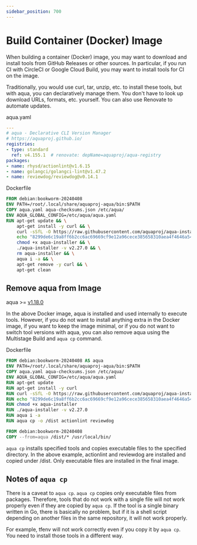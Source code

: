 ```yaml
---
sidebar_position: 700
---
```


# Build Container (Docker) Image

When building a container (Docker) image, you may want to download and install tools from GitHub Releases or other sources.
In particular, if you run CI with CircleCI or Google Cloud Build, you may want to install tools for CI on the image.

Traditionally, you would use curl, tar, unzip, etc. to install these tools, but with aqua, you can declaratively manage them.
You don't have to look up download URLs, formats, etc. yourself.
You can also use Renovate to automate updates.

aqua.yaml

```yaml
---
# aqua - Declarative CLI Version Manager
# https://aquaproj.github.io/
registries:
- type: standard
  ref: v4.155.1  # renovate: depName=aquaproj/aqua-registry
packages:
- name: rhysd/actionlint@v1.6.15
- name: golangci/golangci-lint@v1.47.2
- name: reviewdog/reviewdog@v0.14.1
```

Dockerfile

```dockerfile
FROM debian:bookworm-20240408
ENV PATH=/root/.local/share/aquaproj-aqua/bin:$PATH
COPY aqua.yaml aqua-checksums.json /etc/aqua/
ENV AQUA_GLOBAL_CONFIG=/etc/aqua/aqua.yaml
RUN apt-get update && \
    apt-get install -y curl && \
    curl -sSfL -O https://raw.githubusercontent.com/aquaproj/aqua-installer/v3.0.0/aqua-installer && \
    echo "8299de6c19a8ff6b2cc6ac69669cf9e12a96cece385658310aea4f4646a5496d  aqua-installer" | sha256sum -c && \
    chmod +x aqua-installer && \
    ./aqua-installer -v v2.27.0 && \
    rm aqua-installer && \
    aqua i -a && \
    apt-get remove -y curl && \
    apt-get clean
```

## Remove aqua from Image

aqua >= [v1.18.0](https://github.com/aquaproj/aqua/releases/tag/v1.18.0)

In the above Docker image, aqua is installed and used internally to execute tools.
However, if you do not want to install anything extra in the Docker image, if you want to keep the image minimal, or if you do not want to switch tool versions with aqua,
you can also remove aqua using the Multistage Build and `aqua cp` command.

Dockerfile

```dockerfile
FROM debian:bookworm-20240408 AS aqua
ENV PATH=/root/.local/share/aquaproj-aqua/bin:$PATH
COPY aqua.yaml aqua-checksums.json /etc/aqua/
ENV AQUA_GLOBAL_CONFIG=/etc/aqua/aqua.yaml
RUN apt-get update
RUN apt-get install -y curl
RUN curl -sSfL -O https://raw.githubusercontent.com/aquaproj/aqua-installer/v3.0.0/aqua-installer
RUN echo "8299de6c19a8ff6b2cc6ac69669cf9e12a96cece385658310aea4f4646a5496d  aqua-installer" | sha256sum -c
RUN chmod +x aqua-installer
RUN ./aqua-installer -v v2.27.0
RUN aqua i -a
RUN aqua cp -o /dist actionlint reviewdog

FROM debian:bookworm-20240408
COPY --from=aqua /dist/* /usr/local/bin/
```

`aqua cp` installs specified tools and copies executable files to the specified directory.
In the above example, actionlint and reviewdog are installed and copied under /dist.
Only executable files are installed in the final image.

## Notes of `aqua cp`

There is a caveat to `aqua cp`.
`aqua cp` copies only executable files from packages.
Therefore, tools that do not work with a single file will not work properly even if they are copied by `aqua cp`.
If the tool is a single binary written in Go, there is basically no problem, but if it is a shell script depending on another files in the same repository, it will not work properly.

For example, tfenv will not work correctly even if you copy it by `aqua cp`.
You need to install those tools in a different way.
